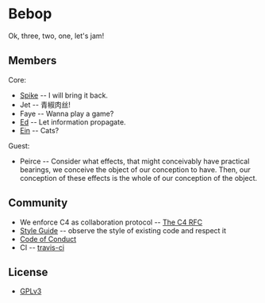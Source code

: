 # Bebop

Ok, three, two, one, let's jam!

## Members

Core:
- [Spike](src/main/scala/xieyuheng/bebop/spike) -- I will bring it back.
- Jet -- 青椒肉丝!
- Faye -- Wanna play a game?
- [Ed](src/main/scala/xieyuheng/bebop/ed) -- Let information propagate.
- [Ein](src/main/scala/xieyuheng/bebop/ein) -- Cats?

Guest:
- Peirce -- Consider what effects, that might conceivably have practical bearings, we conceive the object of our conception to have. Then, our conception of these effects is the whole of our conception of the object.

## Community

- We enforce C4 as collaboration protocol -- [The C4 RFC](https://rfc.zeromq.org/spec:42/C4)
- [Style Guide](STYLE-GUIDE.md) -- observe the style of existing code and respect it
- [Code of Conduct](CODE-OF-CONDUCT.md)
- CI -- [travis-ci](https://travis-ci.org/xieyuheng/bebop)

## License

- [GPLv3](LICENSE)
